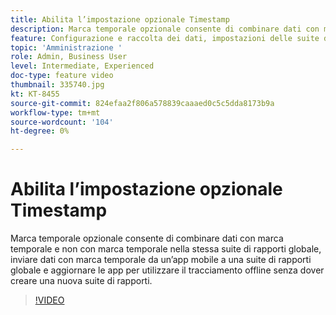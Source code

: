 ```yaml
---
title: Abilita l’impostazione opzionale Timestamp
description: Marca temporale opzionale consente di combinare dati con marca temporale e non con marca temporale nella stessa suite di rapporti globale, inviare dati con marca temporale da un’app mobile a una suite di rapporti globale e aggiornare le app per utilizzare il tracciamento offline senza dover creare una nuova suite di rapporti.
feature: Configurazione e raccolta dei dati, impostazioni delle suite di rapporti
topic: 'Amministrazione '
role: Admin, Business User
level: Intermediate, Experienced
doc-type: feature video
thumbnail: 335740.jpg
kt: KT-8455
source-git-commit: 824efaa2f806a578839caaaed0c5c5dda8173b9a
workflow-type: tm+mt
source-wordcount: '104'
ht-degree: 0%

---
```



# Abilita l’impostazione opzionale Timestamp

Marca temporale opzionale consente di combinare dati con marca temporale e non con marca temporale nella stessa suite di rapporti globale, inviare dati con marca temporale da un’app mobile a una suite di rapporti globale e aggiornare le app per utilizzare il tracciamento offline senza dover creare una nuova suite di rapporti.


>[!VIDEO](https://video.tv.adobe.com/v/335740/?quality=12&learn=on)
